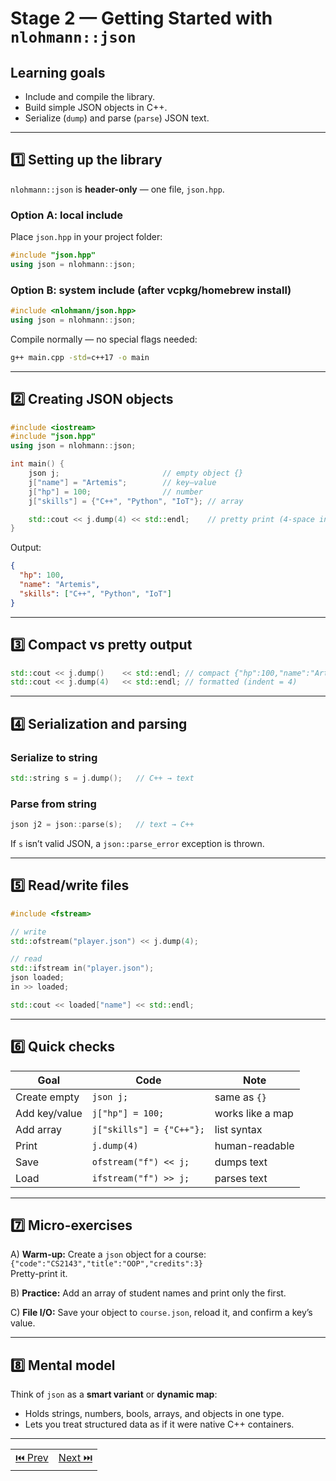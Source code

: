 # Stage 2 — Getting Started with `nlohmann::json`

## Learning goals

- Include and compile the library.
- Build simple JSON objects in C++.
- Serialize (`dump`) and parse (`parse`) JSON text.

---

## 1️⃣ Setting up the library

`nlohmann::json` is **header-only** — one file, `json.hpp`.

### Option A: local include

Place `json.hpp` in your project folder:

```cpp
#include "json.hpp"
using json = nlohmann::json;
```

### Option B: system include (after vcpkg/homebrew install)

```cpp
#include <nlohmann/json.hpp>
using json = nlohmann::json;
```

Compile normally — no special flags needed:

```bash
g++ main.cpp -std=c++17 -o main
```

---

## 2️⃣ Creating JSON objects

```cpp
#include <iostream>
#include "json.hpp"
using json = nlohmann::json;

int main() {
    json j;                       // empty object {}
    j["name"] = "Artemis";        // key–value
    j["hp"] = 100;                // number
    j["skills"] = {"C++", "Python", "IoT"}; // array

    std::cout << j.dump(4) << std::endl;    // pretty print (4-space indent)
}
```

Output:

```json
{
  "hp": 100,
  "name": "Artemis",
  "skills": ["C++", "Python", "IoT"]
}
```

---

## 3️⃣ Compact vs pretty output

```cpp
std::cout << j.dump()    << std::endl; // compact {"hp":100,"name":"Artemis"}
std::cout << j.dump(4)   << std::endl; // formatted (indent = 4)
```

---

## 4️⃣ Serialization and parsing

### Serialize to string

```cpp
std::string s = j.dump();   // C++ → text
```

### Parse from string

```cpp
json j2 = json::parse(s);   // text → C++
```

If `s` isn’t valid JSON, a `json::parse_error` exception is thrown.

---

## 5️⃣ Read/write files

```cpp
#include <fstream>

// write
std::ofstream("player.json") << j.dump(4);

// read
std::ifstream in("player.json");
json loaded;
in >> loaded;

std::cout << loaded["name"] << std::endl;
```

---

## 6️⃣ Quick checks

| Goal          | Code                     | Note             |
| ------------- | ------------------------ | ---------------- |
| Create empty  | `json j;`                | same as `{}`     |
| Add key/value | `j["hp"] = 100;`         | works like a map |
| Add array     | `j["skills"] = {"C++"};` | list syntax      |
| Print         | `j.dump(4)`              | human-readable   |
| Save          | `ofstream("f") << j;`    | dumps text       |
| Load          | `ifstream("f") >> j;`    | parses text      |

---

## 7️⃣ Micro-exercises

A) **Warm-up:** Create a `json` object for a course:  
`{"code":"CS2143","title":"OOP","credits":3}`  
Pretty-print it.

B) **Practice:** Add an array of student names and print only the first.

C) **File I/O:** Save your object to `course.json`, reload it, and confirm a key’s value.

---

## 8️⃣ Mental model

Think of `json` as a **smart variant** or **dynamic map**:

- Holds strings, numbers, bools, arrays, and objects in one type.
- Lets you treat structured data as if it were native C++ containers.

---

|                   |                   |
| :---------------: | :---------------: |
| [⏮️ Prev](001.md) | [Next ⏭️](003.md) |
